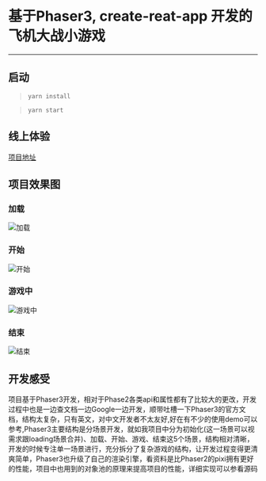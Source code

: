 # 基于Phaser3, create-reat-app 开发的飞机大战小游戏
---
## 启动
> `yarn install`

> `yarn start`

## 线上体验
[项目地址](https://simondengshuaihui.github.io/fly-game/build/index.html)

## 项目效果图
### 加载
![加载](example/loading.png)
### 开始
![开始](example/start.png)
### 游戏中
![游戏中](example/play.png)
### 结束
![结束](example/end.png)

## 开发感受
项目基于Phaser3开发，相对于Phase2各类api和属性都有了比较大的更改，开发过程中也是一边查文档一边Google一边开发，顺带吐槽一下Phaser3的官方文档，结构太复杂，只有英文，对中文开发者不太友好,好在有不少的使用demo可以参考,Phaser3主要结构是分场景开发，就如我项目中分为初始化(这一场景可以视需求跟loading场景合并)、加载、开始、游戏、结束这5个场景，结构相对清晰，开发的时候专注单一场景进行，充分拆分了复杂游戏的结构，让开发过程变得更清爽简单，Phaser3也升级了自己的渲染引擎，看资料是比Phaser2的pixi拥有更好的性能，项目中也用到的对象池的原理来提高项目的性能，详细实现可以参看源码